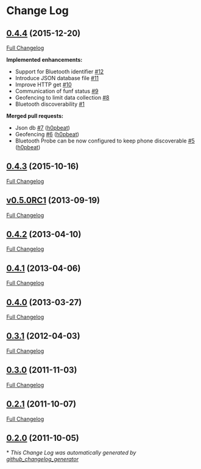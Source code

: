 # Change Log

## [0.4.4](https://github.com/OpenSensing/funf-core-android/tree/0.4.4) (2015-12-20)
[Full Changelog](https://github.com/OpenSensing/funf-core-android/compare/0.4.3...0.4.4)

**Implemented enhancements:**

- Support for Bluetooth identifier [\#12](https://github.com/OpenSensing/funf-core-android/issues/12)
- Introduce JSON database file [\#11](https://github.com/OpenSensing/funf-core-android/issues/11)
- Improve HTTP get [\#10](https://github.com/OpenSensing/funf-core-android/issues/10)
- Communication of funf status [\#9](https://github.com/OpenSensing/funf-core-android/issues/9)
- Geofencing to limit data collection [\#8](https://github.com/OpenSensing/funf-core-android/issues/8)
- Bluetooth discoverability [\#1](https://github.com/OpenSensing/funf-core-android/issues/1)

**Merged pull requests:**

- Json db [\#7](https://github.com/OpenSensing/funf-core-android/pull/7) ([h0pbeat](https://github.com/h0pbeat))
- Geofencing [\#6](https://github.com/OpenSensing/funf-core-android/pull/6) ([h0pbeat](https://github.com/h0pbeat))
- Bluetooth Probe can be now configured to keep phone discoverable [\#5](https://github.com/OpenSensing/funf-core-android/pull/5) ([h0pbeat](https://github.com/h0pbeat))

## [0.4.3](https://github.com/OpenSensing/funf-core-android/tree/0.4.3) (2015-10-16)
[Full Changelog](https://github.com/OpenSensing/funf-core-android/compare/v0.5.0RC1...0.4.3)

## [v0.5.0RC1](https://github.com/OpenSensing/funf-core-android/tree/v0.5.0RC1) (2013-09-19)
[Full Changelog](https://github.com/OpenSensing/funf-core-android/compare/0.4.2...v0.5.0RC1)

## [0.4.2](https://github.com/OpenSensing/funf-core-android/tree/0.4.2) (2013-04-10)
[Full Changelog](https://github.com/OpenSensing/funf-core-android/compare/0.4.1...0.4.2)

## [0.4.1](https://github.com/OpenSensing/funf-core-android/tree/0.4.1) (2013-04-06)
[Full Changelog](https://github.com/OpenSensing/funf-core-android/compare/0.4.0...0.4.1)

## [0.4.0](https://github.com/OpenSensing/funf-core-android/tree/0.4.0) (2013-03-27)
[Full Changelog](https://github.com/OpenSensing/funf-core-android/compare/0.3.1...0.4.0)

## [0.3.1](https://github.com/OpenSensing/funf-core-android/tree/0.3.1) (2012-04-03)
[Full Changelog](https://github.com/OpenSensing/funf-core-android/compare/0.3.0...0.3.1)

## [0.3.0](https://github.com/OpenSensing/funf-core-android/tree/0.3.0) (2011-11-03)
[Full Changelog](https://github.com/OpenSensing/funf-core-android/compare/0.2.1...0.3.0)

## [0.2.1](https://github.com/OpenSensing/funf-core-android/tree/0.2.1) (2011-10-07)
[Full Changelog](https://github.com/OpenSensing/funf-core-android/compare/0.2.0...0.2.1)

## [0.2.0](https://github.com/OpenSensing/funf-core-android/tree/0.2.0) (2011-10-05)


\* *This Change Log was automatically generated by [github_changelog_generator](https://github.com/skywinder/Github-Changelog-Generator)*